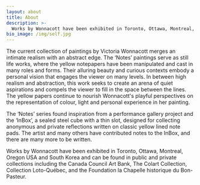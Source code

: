 ```yaml
---
layout: about
title: About
description: >-
  Works by Wonnacott have been exhibited in Toronto, Ottawa, Montreal, Oregon USA and South Korea and can be found in public and private collections including the Canada Council Art Bank, The Colart Collection, Collection Loto-Québec, and the Foundation la Chapelle historique du Bon-Pasteur.
bio_image: /img/self.jpg
---
```

The current collection of paintings by Victoria Wonnacott merges an intimate realism with an abstract edge. The ‘Notes’ paintings serve as still life works, where the yellow notepapers have been manipulated and cast in many roles and forms. Their alluring beauty and curious contexts embody a personal vision that engages the viewer on many levels. In between high realism and abstraction, this work seeks to create an arena of quiet aspirations and compels the viewer to fill in the space between the lines. The yellow papers continue to nourish Wonnacott's playful perspectives on the representation of colour, light and personal experience in her painting.


The ‘Notes’ series found inspiration from a performance gallery project and the ‘InBox’, a sealed steel cube with a thin slot, designed for collecting anonymous and private reflections written on classic yellow lined note pads. The artist and many others have contributed notes to the InBox, and there are many more to be written.


Works by Wonnacott have been exhibited in Toronto, Ottawa, Montreal, Oregon USA and South Korea and can be found in public and private collections including the Canada Council Art Bank, The Colart Collection, Collection Loto-Québec, and the Foundation la Chapelle historique du Bon-Pasteur.
